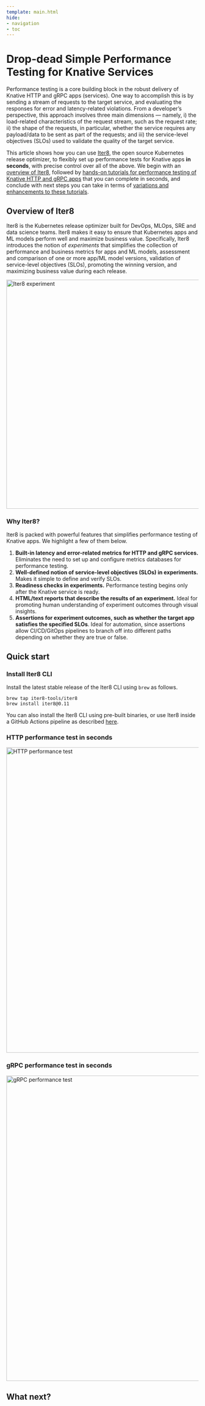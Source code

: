 ```yaml
---
template: main.html
hide:
- navigation
- toc
---
```


# Drop-dead Simple Performance Testing for Knative Services

Performance testing is a core building block in the robust delivery of Knative HTTP and gRPC apps (services). One way to accomplish this is by sending a stream of requests to the target service, and evaluating the responses for error and latency-related violations. From a developer’s perspective, this approach involves three main dimensions — namely, i) the load-related characteristics of the request stream, such as the request rate; ii) the shape of the requests, in particular, whether the service requires any payload/data to be sent as part of the requests; and iii) the service-level objectives (SLOs) used to validate the quality of the target service.

This article shows how you can use [Iter8](https://iter8.tools), the open source Kubernetes release optimizer, to flexibly set up performance tests for Knative apps **in seconds**, with precise control over all of the above. We begin with an [overview of Iter8](#overview-of-iter8), followed by [hands-on tutorials for performance testing of Knative HTTP and gRPC apps](#quick-start) that you can complete in seconds, and conclude with next steps you can take in terms of [variations and enhancements to these tutorials](#what-next).

## Overview of Iter8

Iter8 is the Kubernetes release optimizer built for DevOps, MLOps, SRE and data science teams. Iter8 makes it easy to ensure that Kubernetes apps and ML models perform well and maximize business value. Specifically, Iter8 introduces the notion of *experiments* that simplifies the collection of performance and business metrics for apps and ML models, assessment and comparison of one or more app/ML model versions, validation of service-level objectives (SLOs), promoting the winning version, and maximizing business value during each release.

<img src="https://iter8.tools/0.11/images/iter8-intro-dark.png" alt="Iter8 experiment" width="600"/>

### Why Iter8?
Iter8 is packed with powerful features that simplifies performance testing of Knative apps. We highlight a few of them below.

1.  **Built-in latency and error-related metrics for HTTP and gRPC services.** Eliminates the need to set up and configure metrics databases for performance testing.
2.  **Well-defined notion of service-level objectives (SLOs) in experiments.** Makes it simple to define and verify SLOs.
3.  **Readiness checks in experiments.** Performance testing begins only after the Knative service is ready.
4.  **HTML/text reports that describe the results of an experiment.** Ideal for promoting human understanding of experiment outcomes through visual insights. 
5. **Assertions for experiment outcomes, such as whether the target app satisfies the specified SLOs**. Ideal for automation, since assertions allow CI/CD/GitOps pipelines to branch off into different paths depending on whether they are true or false.

## Quick start

### Install Iter8 CLI

Install the latest stable release of the Iter8 CLI using `brew` as follows.

```shell
brew tap iter8-tools/iter8
brew install iter8@0.11
```

You can also install the Iter8 CLI using pre-built binaries, or use Iter8 inside a GitHub Actions pipeline as described [here](https://iter8.tools/0.11/getting-started/install/).




### HTTP performance test in seconds
<img src="https://iter8.tools/0.11/getting-started/images/http.png" alt="HTTP performance test" width="800"/>

### gRPC performance test in seconds
<img src="https://iter8.tools/0.11/tutorials/images/grpc.png" alt="gRPC performance test" width="800"/>

## What next?
